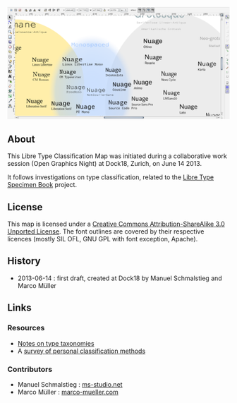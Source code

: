 ![Libre Type Classification Map](img/type-classification-02.png)

## About

This Libre Type Classification Map was initiated during a collaborative work session (Open Graphics Night) at Dock18, Zurich, on June 14 2013.

It follows investigations on type classification, related to the [Libre Type Specimen Book](http://greyscalepress.com/2013/books/eve-future-specimens-de-fontes-libres/) project.

## License
This map is licensed under a [Creative Commons Attribution-ShareAlike 3.0 Unported License](http://creativecommons.org/licenses/by-sa/3.0/).
The font outlines are covered by their respective licences (mostly SIL OFL, GNU GPL with font exception, Apache).

## History
- 2013-06-14 : first draft, created at Dock18 by Manuel Schmalstieg and Marco Müller

## Links
### Resources
- [Notes on type taxonomies](http://titanpad.com/type-taxonomies)
- A [survey of personal classification methods](http://titanpad.com/type-taxonomies-survey)
### Contributors
- Manuel Schmalstieg : [ms-studio.net](http://ms-studio.net)
- Marco Müller : [marco-mueller.com](http://www.marco-mueller.com/)